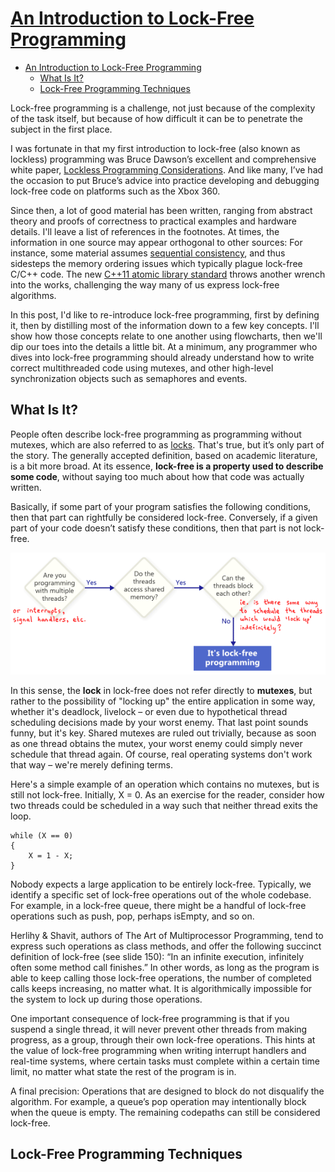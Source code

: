# [An Introduction to Lock-Free Programming](https://preshing.com/20120612/an-introduction-to-lock-free-programming/)

- [An Introduction to Lock-Free Programming](#an-introduction-to-lock-free-programming)
  - [What Is It?](#what-is-it)
  - [Lock-Free Programming Techniques](#lock-free-programming-techniques)

Lock-free programming is a challenge, not just because of the complexity of the task itself, but because of how difficult it can be to penetrate the subject in the first place.

I was fortunate in that my first introduction to lock-free (also known as lockless) programming was Bruce Dawson’s excellent and comprehensive white paper, [Lockless Programming Considerations](http://msdn.microsoft.com/en-us/library/windows/desktop/ee418650(v=vs.85).aspx). And like many, I’ve had the occasion to put Bruce’s advice into practice developing and debugging lock-free code on platforms such as the Xbox 360.

Since then, a lot of good material has been written, ranging from abstract theory and proofs of correctness to practical examples and hardware details. I'll leave a list of references in the footnotes. At times, the information in one source may appear orthogonal to other sources: For instance, some material assumes [sequential consistency](http://en.wikipedia.org/wiki/Sequential_consistency), and thus sidesteps the memory ordering issues which typically plague lock-free C/C++ code. The new [C++11 atomic library standard](http://en.cppreference.com/w/cpp/atomic) throws another wrench into the works, challenging the way many of us express lock-free algorithms.

In this post, I'd like to re-introduce lock-free programming, first by defining it, then by distilling most of the information down to a few key concepts. I'll show how those concepts relate to one another using flowcharts, then we'll dip our toes into the details a little bit. At a minimum, any programmer who dives into lock-free programming should already understand how to write correct multithreaded code using mutexes, and other high-level synchronization objects such as semaphores and events.

## What Is It?

People often describe lock-free programming as programming without mutexes, which are also referred to as [locks](http://preshing.com/20111118/locks-arent-slow-lock-contention-is). That's true, but it’s only part of the story. The generally accepted definition, based on academic literature, is a bit more broad. At its essence, **lock-free is a property used to describe some code**, without saying too much about how that code was actually written.

Basically, if some part of your program satisfies the following conditions, then that part can rightfully be considered lock-free. Conversely, if a given part of your code doesn’t satisfy these conditions, then that part is not lock-free.

![fig1](./fig/An_Introduction_to_Lock-Free_Programming/its-lock-free.png)

In this sense, the **lock** in lock-free does not refer directly to **mutexes**, but rather to the possibility of "locking up" the entire application in some way, whether it's deadlock, livelock – or even due to hypothetical thread scheduling decisions made by your worst enemy. That last point sounds funny, but it's key. Shared mutexes are ruled out trivially, because as soon as one thread obtains the mutex, your worst enemy could simply never schedule that thread again. Of course, real operating systems don't work that way – we're merely defining terms.

Here's a simple example of an operation which contains no mutexes, but is still not lock-free. Initially, X = 0. As an exercise for the reader, consider how two threads could be scheduled in a way such that neither thread exits the loop.

    while (X == 0)
    {
        X = 1 - X;
    }

Nobody expects a large application to be entirely lock-free. Typically, we identify a specific set of lock-free operations out of the whole codebase. For example, in a lock-free queue, there might be a handful of lock-free operations such as push, pop, perhaps isEmpty, and so on.

Herlihy & Shavit, authors of The Art of Multiprocessor Programming, tend to express such operations as class methods, and offer the following succinct definition of lock-free (see slide 150): “In an infinite execution, infinitely often some method call finishes.” In other words, as long as the program is able to keep calling those lock-free operations, the number of completed calls keeps increasing, no matter what. It is algorithmically impossible for the system to lock up during those operations.

One important consequence of lock-free programming is that if you suspend a single thread, it will never prevent other threads from making progress, as a group, through their own lock-free operations. This hints at the value of lock-free programming when writing interrupt handlers and real-time systems, where certain tasks must complete within a certain time limit, no matter what state the rest of the program is in.

A final precision: Operations that are designed to block do not disqualify the algorithm. For example, a queue’s pop operation may intentionally block when the queue is empty. The remaining codepaths can still be considered lock-free.

## Lock-Free Programming Techniques






